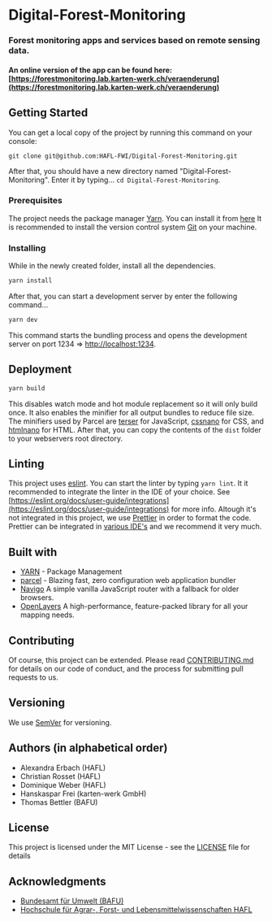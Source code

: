 # Digital-Forest-Monitoring

### Forest monitoring apps and services based on remote sensing data.

#### An online version of the app can be found here: [https://forestmonitoring.lab.karten-werk.ch/veraenderung](https://forestmonitoring.lab.karten-werk.ch/veraenderung)

## Getting Started

You can get a local copy of the project by running this command on your console:

```
git clone git@github.com:HAFL-FWI/Digital-Forest-Monitoring.git
```

After that, you should have a new directory named "Digital-Forest-Monitoring". Enter it by typing...
`cd Digital-Forest-Monitoring`.

### Prerequisites

The project needs the package manager [Yarn](https://yarnpkg.com/). You can install it from [here](https://yarnpkg.com/en/docs/install)
It is recommended to install the version control system [Git](https://git-scm.com/) on your machine.

### Installing

While in the newly created folder, install all the dependencies.

```zsh
yarn install
```

After that, you can start a development server by enter the following command...

```zsh
yarn dev
```

This command starts the bundling process and opens the development server on port 1234 => [http://localhost:1234](http://localhost:1234).

## Deployment

```zsh
yarn build
```

This disables watch mode and hot module replacement so it will only build once. It also enables the minifier for all output bundles to reduce file size. The minifiers used by Parcel are [terser](https://github.com/terser/terser) for JavaScript, [cssnano](https://cssnano.co/) for CSS, and [htmlnano](https://github.com/posthtml/htmlnano) for HTML.
After that, you can copy the contents of the `dist` folder to your webservers root directory.

## Linting

This project uses [eslint](https://eslint.org/). You can start the linter by typing `yarn lint`. It it recommended to integrate the linter in the IDE of your choice. See [https://eslint.org/docs/user-guide/integrations](https://eslint.org/docs/user-guide/integrations) for more info.
Altough it's not integrated in this project, we use [Prettier](https://prettier.io/) in order to format the code. Prettier can be integrated in [various IDE's](https://prettier.io/docs/en/editors.html) and we recommend it very much.

## Built with

- [YARN](https://yarnpkg.com/) - Package Management
- [parcel](https://parceljs.org/) - Blazing fast, zero configuration web application bundler
- [Navigo](https://github.com/krasimir/navigo) A simple vanilla JavaScript router with a fallback for older browsers.
- [OpenLayers](https://openlayers.org/) A high-performance, feature-packed library for all your mapping needs.

## Contributing

Of course, this project can be extended.
Please read [CONTRIBUTING.md](https://gist.github.com/PurpleBooth/b24679402957c63ec426) for details on our code of conduct, and the process for submitting pull requests to us.

## Versioning

We use [SemVer](http://semver.org/) for versioning.

## Authors (in alphabetical order)

- Alexandra Erbach (HAFL)
- Christian Rosset (HAFL)
- Dominique Weber (HAFL)
- Hanskaspar Frei (karten-werk GmbH)
- Thomas Bettler (BAFU)

## License

This project is licensed under the MIT License - see the [LICENSE](LICENSE) file for details

## Acknowledgments

- [Bundesamt für Umwelt (BAFU)](https://www.bafu.admin.ch/bafu/de/home/themen/wald.html)
- [Hochschule für Agrar-, Forst- und Lebensmittelwissenschaften HAFL](https://www.bfh.ch/hafl/de/)
